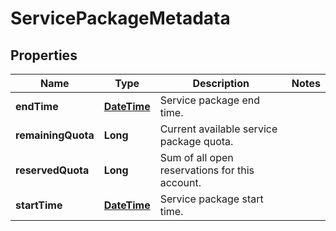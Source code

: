 
# ServicePackageMetadata

## Properties
Name | Type | Description | Notes
------------ | ------------- | ------------- | -------------
**endTime** | [**DateTime**](DateTime.md) | Service package end time. | 
**remainingQuota** | **Long** | Current available service package quota. | 
**reservedQuota** | **Long** | Sum of all open reservations for this account. | 
**startTime** | [**DateTime**](DateTime.md) | Service package start time. | 




